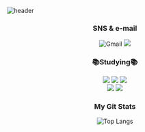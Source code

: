 ![header](https://capsule-render.vercel.app/api?type=waving&color=auto&height=300&section=header&text=Welcome%20&fontSize=90)


<div align="center"><h3>SNS & e-mail</h3></div>
<div align = center>
<img alt="Gmail" src="https://img.shields.io/badge/eahenlee@gmail.com-EA4335.svg?&style=for-the-badge&logo=Gmail&logoColor=white"/>
<a href="https://www.instagram.com/yehen_12/" target="_blank"><img src="https://img.shields.io/badge/Instagram-E4405F?style=flat-square&logo=Instagram&logoColor=white"/></a>
</a>

<div align="center"><h3>📚Studying📚</h></div>
<div align = center>

<div align="center">
<img src="https://img.shields.io/badge/html5-E34F26?style=for-the-badge&logo=html5&logoColor=white"> 
<img src="https://img.shields.io/badge/css-1572B6?style=for-the-badge&logo=css3&logoColor=white"> 
<img src="https://img.shields.io/badge/javascript-F7DF1E?style=for-the-badge&logo=javascript&logoColor=black"> 
<br>
<img src="https://img.shields.io/badge/C-A8B9CC.svg?style=for-the-badge&logo=C&logoColor=white">
<img src="https://img.shields.io/badge/oracle-F80000?style=for-the-badge&logo=oracle&logoColor=white">


</div>

<div align="center"><h3>My Git Stats</h3></div> 

![Top Langs](https://github-readme-stats.vercel.app/api/top-langs/?username=Myowww&layout=compact&theme=dark)

